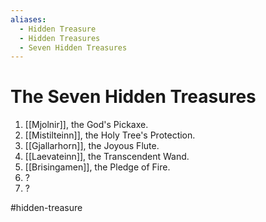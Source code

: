 ```yaml
---
aliases:
  - Hidden Treasure
  - Hidden Treasures
  - Seven Hidden Treasures
---
```

# The Seven Hidden Treasures
1. [[Mjolnir]], the God's Pickaxe.
2. [[Mistilteinn]], the Holy Tree's Protection.
3. [[Gjallarhorn]], the Joyous Flute.
4. [[Laevateinn]], the Transcendent Wand.
5. [[Brisingamen]], the Pledge of Fire.
6. ?
7. ?

#hidden-treasure 